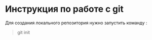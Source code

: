 # Инструкция по работе с git
Для создания локального репозитория нужно запустить команду :
> git init